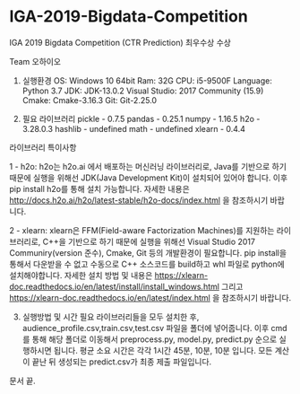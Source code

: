 # IGA-2019-Bigdata-Competition
IGA 2019 Bigdata Competition (CTR Prediction) 최우수상 수상

Team 오하이오

1. 실행환경
OS: Windows 10 64bit
Ram: 32G
CPU: i5-9500F
Language: Python 3.7
JDK: JDK-13.0.2
Visual Studio: 2017 Community (15.9)
Cmake: Cmake-3.16.3
Git: Git-2.25.0

2. 필요 라이브러리
pickle - 0.7.5
pandas - 0.25.1
numpy - 1.16.5
h2o - 3.28.0.3
hashlib - undefined
math - undefined
xlearn - 0.4.4

라이브러리 특이사항

1 - h2o:
h2o는 h2o.ai 에서 배포하는 머신러닝 라이브러리로, Java를 기반으로 하기 때문에 
실행을 위해선 JDK(Java Development Kit)이 설치되어 있어야 합니다. 이후 pip install h2o를 통해 설치 가능합니다.
자세한 내용은 http://docs.h2o.ai/h2o/latest-stable/h2o-docs/index.html 을 참조하시기 바랍니다.

2 - xlearn:
xlearn은 FFM(Field-aware Factorization Machines)를 지원하는 라이브러리로, C++을 기반으로 하기 때문에
실행을 위해선 Visual Studio 2017 Communiry(version 준수), Cmake, Git 등의 개발환경이 필요합니다. 
pip install을 통해서 다운받을 수 없고 수동으로 C++ 소스코드를 build하고 whl 파일로 python에 설치해야합니다.
자세한 설치 방법 및 내용은 https://xlearn-doc.readthedocs.io/en/latest/install/install_windows.html 
그리고 https://xlearn-doc.readthedocs.io/en/latest/index.html 을 참조하시기 바랍니다.

3. 실행방법 및 시간
필요 라이브러리들을 모두 설치한 후, audience_profile.csv,train.csv,test.csv 파일을 폴더에 넣어줍니다.
이후 cmd를 통해 해당 폴더로 이동해서 preprocess.py, model.py, predict.py 순으로 실행하시면 됩니다.
평균 소요 시간은 각각 1시간 45분, 10분, 10분 입니다.
모든 계산이 끝난 뒤 생성되는 predict.csv가 최종 제출 파일입니다.

문서 끝.
